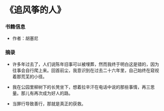# 《追风筝的人》

### 书籍信息

- 作者：胡塞尼
  
### 摘录

- 许多年过去了，人们说陈年旧事可以被埋葬，然而我终于明白这是错的，因为往事会自行爬上来。回首前尘，我意识到在过去二十六年里，自己始终在窥视着那荒芜的小径。

- 我在公园里柳树下的长凳坐下，想着拉辛汗在电话中说的那些事情，再三思量。那儿有再次成为好人的路。

- 当罪行导致善行，那就是真正的获救。
